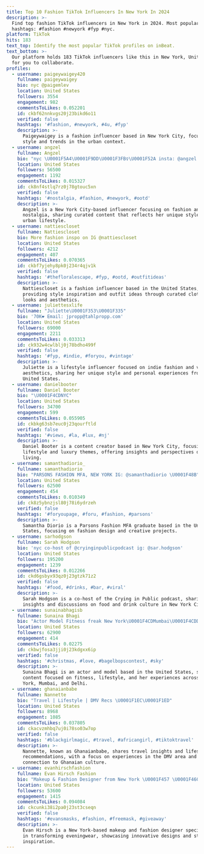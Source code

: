 ```yaml
---
title: Top 10 Fashion TikTok Influencers In New York In 2024
description: >-
  Find top fashion TikTok influencers in New York in 2024. Most popular
  hashtags: #fashion #newyork #fyp #nyc.
platform: TikTok
hits: 183
text_top: Identify the most popular TikTok profiles on inBeat.
text_bottom: >-
  Our platform holds 183 TikTok influencers like this in New York, United States
  for you to collaborate.
profiles:
  - username: paigeywaigey420
    fullname: paigeywaigey
    bio: nyc @paigemlev
    location: United States
    followers: 3554
    engagement: 982
    commentsToLikes: 0.052201
    id: ckbf62nnkvgs20j23bikd6o11
    verified: false
    hashtags: '#fashion, #newyork, #4u, #fyp'
    description: >-
      Paigeywaigey is a fashion influencer based in New York City, focusing on
      style and trends in the urban context.
  - username: angzel
    fullname: Angzel
    bio: "nyc \U0001F5A4\U0001F9DD\U0001F3FB‍♀️\U0001F52A insta: @angzel Apple Music: @angzel"
    location: United States
    followers: 56500
    engagement: 1192
    commentsToLikes: 0.015327
    id: ck8nf4stlq7rz0j78gtouc5xn
    verified: false
    hashtags: '#nostalgia, #fashion, #newyork, #ootd'
    description: >-
      Angzel is a New York City-based influencer focusing on fashion and
      nostalgia, sharing curated content that reflects her unique style and
      urban lifestyle.
  - username: nattiescloset
    fullname: Nattiescloset
    bio: More fashion inspo on IG @nattiescloset
    location: United States
    followers: 4212
    engagement: 407
    commentsToLikes: 0.070365
    id: ckbf7yjehy8pk0j234r4qjv1k
    verified: false
    hashtags: '#thefloralescape, #fyp, #ootd, #outfitideas'
    description: >-
      Nattiescloset is a fashion influencer based in the United States,
      providing style inspiration and outfit ideas through curated clothing
      looks and aesthetics.
  - username: juliettesxlife
    fullname: "Juliette\U0001F353\U0001F335"
    bio: '70K❤️ Email: jpropp@tahlpropp.com'
    location: United States
    followers: 69000
    engagement: 2211
    commentsToLikes: 0.033313
    id: ck932w4cwlblj0j78bdho499f
    verified: false
    hashtags: '#fyp, #indie, #foryou, #vintage'
    description: >-
      Juliette is a lifestyle influencer focused on indie fashion and vintage
      aesthetics, sharing her unique style and personal experiences from the
      United States.
  - username: danielbooter
    fullname: Daniel Booter
    bio: "\U0001F4CDNYC"
    location: United States
    followers: 34700
    engagement: 599
    commentsToLikes: 0.055905
    id: ckbkg63sb7euc0j23qourftld
    verified: false
    hashtags: '#views, #la, #lux, #nj'
    description: >-
      Daniel Booter is a content creator based in New York City, focusing on
      lifestyle and luxury themes, offering insights and perspectives on modern
      living.
  - username: samanthadiorio_
    fullname: samanthadiorio
    bio: "PARSONS FASHION MFA, NEW YORK IG: @samanthadiorio \U0001F48B"
    location: United States
    followers: 62500
    engagement: 454
    commentsToLikes: 0.010349
    id: ck8z5ybnzjsl80j78i6ydrzeh
    verified: false
    hashtags: '#foryoupage, #foru, #fashion, #parsons'
    description: >-
      Samantha Diorio is a Parsons Fashion MFA graduate based in the United
      States, focusing on fashion design and creative projects.
  - username: sarhodgson
    fullname: Sarah Hodgson
    bio: 'nyc co-host of @cryinginpublicpodcast ig: @sar.hodgson'
    location: United States
    followers: 195200
    engagement: 1239
    commentsToLikes: 0.012266
    id: ckd6gsbyx93qz0j23gtzk71z2
    verified: false
    hashtags: '#food, #drinks, #bar, #viral'
    description: >-
      Sarah Hodgson is a co-host of the Crying in Public podcast, sharing
      insights and discussions on food and drink culture in New York City.
  - username: sunainabhagisb
    fullname: Sunaina Bhagi
    bio: "Actor Model Fitness freak New York\U0001F4CDMumbai\U0001F4CDDelhi\U0001F4CD Instagram- sunainabhagi"
    location: United States
    followers: 62900
    engagement: 414
    commentsToLikes: 0.02275
    id: ckbwjfosa3jji0j23kdgxx6ip
    verified: false
    hashtags: '#christmas, #love, #bagelbopscontest, #sky'
    description: >-
      Sunaina Bhagi is an actor and model based in the United States, sharing
      content focused on fitness, lifestyle, and her experiences across New
      York, Mumbai, and Delhi.
  - username: ghanaianbabe
    fullname: Nannette
    bio: "Travel | Lifestyle | DMV Recs \U0001F1EC\U0001F1ED"
    location: United States
    followers: 8968
    engagement: 1085
    commentsToLikes: 0.037805
    id: ckacvzmhbq7uj0i78so03w7op
    verified: false
    hashtags: '#blackgirlmagic, #travel, #africangirl, #tiktoktravel'
    description: >-
      Nannette, known as Ghanaianbabe, shares travel insights and lifestyle
      recommendations, with a focus on experiences in the DMV area and a
      connection to Ghanaian culture.
  - username: evanhirschfashion
    fullname: Evan Hirsch Fashion
    bio: "Makeup & Fashion Designer from New York \U0001F457 \U0001F460 \U0001F9F5 Transforming Eveningwear"
    location: United States
    followers: 53600
    engagement: 1415
    commentsToLikes: 0.094084
    id: ckcunki38i2pa0j23st3cseqn
    verified: false
    hashtags: '#evansmasks, #fashion, #freemask, #giveaway'
    description: >-
      Evan Hirsch is a New York-based makeup and fashion designer specializing
      in transforming eveningwear, showcasing innovative designs and style
      inspiration.
---
```


